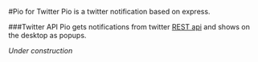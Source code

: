 #Pio for Twitter
Pio is a twitter notification based on express.

###Twitter API
Pio gets notifications from twitter [REST api](https://dev.twitter.com/rest/public/) and shows on the desktop as popups.

_Under construction_

